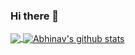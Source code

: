 ### Hi there 👋

<!--
**Abhinav2807/Abhinav2807** is a ✨ _special_ ✨ repository because its `README.md` (this file) appears on your GitHub profile.

Here are some ideas to get you started:

- 🔭 I’m currently working on ...
- 🌱 I’m currently learning ...
- 👯 I’m looking to collaborate on ...
- 🤔 I’m looking for help with ...
- 💬 Ask me about ...
- 📫 How to reach me: ...
- 😄 Pronouns: ...
- ⚡ Fun fact: ...
-->

<a href="https://github.com/Abhinav2807">
  <img align="center" src="https://github-readme-stats.vercel.app/api/top-langs/?username=Abhinav2807&theme=light&hide_langs_below=1" />
</a>

<a href="https://github.com/Abhinav2807">
 <img align="center" src="https://github-readme-stats.vercel.app/api?username=Abhinav2807&show_icons=true&theme=light&line_height=27" alt="Abhinav's github stats"/>
</a>

